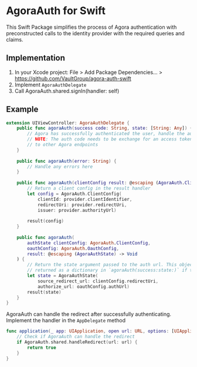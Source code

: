 # AgoraAuth for Swift

This Swift Package simplifies the process of Agora authentication with preconstructed
calls to the identity provider with the required queries and claims.

## Implementation

1. In your Xcode project: File > Add Package Dependencies... > https://github.com/VaultGroup/agora-auth-swift
1. Implement `AgoraAuthDelegate`
1. Call AgoraAuth.shared.signIn(handler: self)

## Example

```swift UIViewController+AgoraAuthDelegate.swift
extension UIViewController: AgoraAuthDelegate {
    public func agoraAuth(success code: String, state: [String: Any]) {
        // Agora has successfully authenticated the user, handle the authorization code.
        // NOTE: The auth code needs to be exchange for an access token to make requests
        // to other Agora endpoints
    }
    
    public func agoraAuth(error: String) {
        // Handle any errors here
    }
    
    public func agoraAuth(clientConfig result: @escaping (AgoraAuth.ClientConfig?) -> Void) {
        // Return a client config in the result handler
        let config = AgoraAuth.ClientConfig(
            clientId: provider.clientIdentifier,
            redirectUri: provider.redirectUri,
            issuer: provider.authorityUrl)
        
        result(config)
    }
    
    public func agoraAuth(
        authState clientConfig: AgoraAuth.ClientConfig, 
        oauthConfig: AgoraAuth.OauthConfig, 
        result: @escaping (AgoraAuthState) -> Void
    ) {
        // Return the state argument passed to the auth url. This object will be encoded as a JSON respresentation and
        // returned as a dictionary in `agoraAuth(success:state:)` if the request is successful
        let state = AgoraAuthState(
            source_redirect_url: clientConfig.redirectUri,
            authorize_url: oauthConfig.authUrl)
        result(state)
    }
}
```

AgoraAuth can handle the redirect after successfully authenticating. Implement the handler in the `AppDelegate`
method 

```swift AppDelegate.swift
func application(_ app: UIApplication, open url: URL, options: [UIApplication.OpenURLOptionsKey : Any] = [:]) -> Bool {
    // Check if AgoraAuth can handle the redirect
    if AgoraAuth.shared.handleRedirect(url: url) {
        return true
    }
}
```
